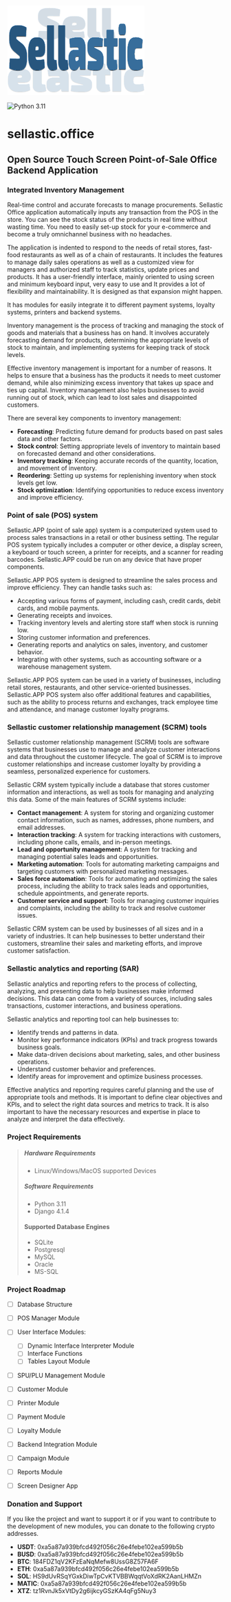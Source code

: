 ![Sellastic logo](https://raw.githubusercontent.com/Sellastic/.github/main/profile/logo.png)

![Python 3.11](https://img.shields.io/badge/python-%3E=_3.11-success.svg)

# sellastic.office

## Open Source Touch Screen Point-of-Sale Office Backend Application

### Integrated Inventory Management

Real-time control and accurate forecasts to manage procurements.
Sellastic Office application automatically inputs any transaction from the POS in the store. You can see the stock status of the products in real time without wasting time. You need to easily set-up stock for your e-commerce and become a truly omnichannel business with no headaches.

The application is indented to respond to the needs of retail stores, fast-food restaurants as well as of a chain of restaurants. It includes the features to manage daily sales operations as well as a customized view for managers and authorized staff to track statistics, update prices and products. It has a user-friendly interface, mainly oriented to using screen and minimum keyboard input, very easy to use and It provides a lot of flexibility and maintainability. It is designed as that expansion might happen. 

It has modules for easily integrate it to different payment systems, loyalty systems, printers and backend systems.

Inventory management is the process of tracking and managing the stock of goods and materials that a business has on hand. It involves accurately forecasting demand for products, determining the appropriate levels of stock to maintain, and implementing systems for keeping track of stock levels.

Effective inventory management is important for a number of reasons. It helps to ensure that a business has the products it needs to meet customer demand, while also minimizing excess inventory that takes up space and ties up capital. Inventory management also helps businesses to avoid running out of stock, which can lead to lost sales and disappointed customers.

There are several key components to inventory management:

- **Forecasting**: Predicting future demand for products based on past sales data and other factors.
- **Stock control**: Setting appropriate levels of inventory to maintain based on forecasted demand and other considerations.
- **Inventory tracking**: Keeping accurate records of the quantity, location, and movement of inventory.
- **Reordering**: Setting up systems for replenishing inventory when stock levels get low.
- **Stock optimization**: Identifying opportunities to reduce excess inventory and improve efficiency.

### Point of sale (POS) system

Sellastic.APP (point of sale app) system is a computerized system used to process sales transactions in a retail or other business setting. The regular POS system typically includes a computer or other device, a display screen, a keyboard or touch screen, a printer for receipts, and a scanner for reading barcodes. Sellastic.APP could be run on any device that have proper components.

Sellastic.APP POS system is designed to streamline the sales process and improve efficiency. They can handle tasks such as:

- Accepting various forms of payment, including cash, credit cards, debit cards, and mobile payments.
- Generating receipts and invoices.
- Tracking inventory levels and alerting store staff when stock is running low.
- Storing customer information and preferences.
- Generating reports and analytics on sales, inventory, and customer behavior.
- Integrating with other systems, such as accounting software or a warehouse management system.

Sellastic.APP POS system can be used in a variety of businesses, including retail stores, restaurants, and other service-oriented businesses. Sellastic.APP POS system also offer additional features and capabilities, such as the ability to process returns and exchanges, track employee time and attendance, and manage customer loyalty programs.

### Sellastic customer relationship management (SCRM) tools

Sellastic customer relationship management (SCRM) tools are software systems that businesses use to manage and analyze customer interactions and data throughout the customer lifecycle. The goal of SCRM is to improve customer relationships and increase customer loyalty by providing a seamless, personalized experience for customers.

Sellastic CRM system typically include a database that stores customer information and interactions, as well as tools for managing and analyzing this data. Some of the main features of SCRM systems include:

- **Contact management**: A system for storing and organizing customer contact information, such as names, addresses, phone numbers, and email addresses.
- **Interaction tracking**: A system for tracking interactions with customers, including phone calls, emails, and in-person meetings.
- **Lead and opportunity management**: A system for tracking and managing potential sales leads and opportunities.
- **Marketing automation**: Tools for automating marketing campaigns and targeting customers with personalized marketing messages.
- **Sales force automation**: Tools for automating and optimizing the sales process, including the ability to track sales leads and opportunities, schedule appointments, and generate reports.
- **Customer service and support**: Tools for managing customer inquiries and complaints, including the ability to track and resolve customer issues.

Sellastic CRM system can be used by businesses of all sizes and in a variety of industries. It can help businesses to better understand their customers, streamline their sales and marketing efforts, and improve customer satisfaction.

### Sellastic analytics and reporting (SAR)

Sellastic analytics and reporting refers to the process of collecting, analyzing, and presenting data to help businesses make informed decisions. This data can come from a variety of sources, including sales transactions, customer interactions, and business operations.

Sellastic analytics and reporting tool can help businesses to:

- Identify trends and patterns in data.
- Monitor key performance indicators (KPIs) and track progress towards business goals.
- Make data-driven decisions about marketing, sales, and other business operations.
- Understand customer behavior and preferences.
- Identify areas for improvement and optimize business processes.

Effective analytics and reporting requires careful planning and the use of appropriate tools and methods. It is important to define clear objectives and KPIs, and to select the right data sources and metrics to track. It is also important to have the necessary resources and expertise in place to analyze and interpret the data effectively.


### Project Requirements

> ##### Hardware Requirements
>
> - Linux/Windows/MacOS supported Devices
>
> ##### Software Requirements
>
> - Python 3.11
> - Django 4.1.4
>
> #### Supported Database Engines
>
> - SQLite
> - Postgresql
> - MySQL
> - Oracle
> - MS-SQL

### Project Roadmap

- [ ] Database Structure
- [ ] POS Manager Module
- [ ] User Interface Modules:
  - [ ] Dynamic Interface Interpreter Module
  - [ ] Interface Functions
  - [ ] Tables Layout Module
- [ ] SPU/PLU Management Module
- [ ] Customer Module
- [ ] Printer Module
- [ ] Payment Module
- [ ] Loyalty Module
- [ ] Backend Integration Module
- [ ] Campaign Module
- [ ] Reports Module
- [ ] Screen Designer App



### Donation and Support 
If you like the project and want to support it or if you want to contribute to the development of new modules, you can donate to the following crypto addresses.

* **USDT**: 0xa5a87a939bfcd492f056c26e4febe102ea599b5b
* **BUSD**: 0xa5a87a939bfcd492f056c26e4febe102ea599b5b
* **BTC**: 184FDZ1qV2KFzEaNqMefw8UssG8Z57FA6F
* **ETH**: 0xa5a87a939bfcd492f056c26e4febe102ea599b5b
* **SOL**: HS9dUvRSqYGxkDiwTpCvKTVBBWqqtVoXdRK2AanLHMZn
* **MATIC**: 0xa5a87a939bfcd492f056c26e4febe102ea599b5b
* **XTZ**: tz1RvnJk5xVtDy2g6ijkcyGSzKA4qFg5Nuy3
